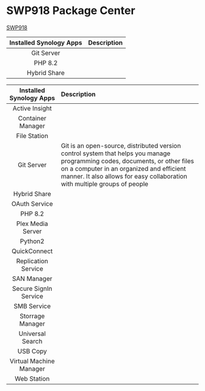 # SWP918 Package Center
[SWP918](SWP918.md)

| Installed Synology Apps |Description      |
|:-------------------:|:----|
| Git Server   |      |
| PHP 8.2      |      |
| Hybrid Share |      |


| Installed Synology Apps | Description |
|:--------------------------:|:----|
| Active Insight |      |
| Container Manager |      |
| File Station |      |
| Git Server   | Git is an open-source, distributed version control system that helps you manage programming codes, documents, or other files on a computer in an organized and efficient manner. It also allows for easy collaboration with multiple groups of people |
| Hybrid Share |      |
| OAuth Service |      |
| PHP 8.2      |      |
| Plex Media Server |      |
| Python2 |      |
| QuickConnect |      |
| Replication Service |      |
| SAN Manager |      |
| Secure SignIn Service |      |
| SMB Service |      |
| Storrage Manager |      |
| Universal Search |      |
| USB Copy |      |
| Virtual Machine Manager |      |
| Web Station |      |
